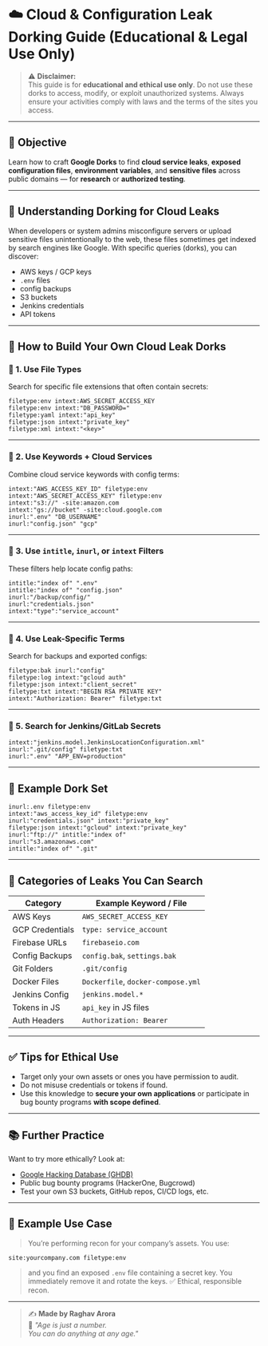# ☁️ Cloud & Configuration Leak Dorking Guide (Educational & Legal Use Only)

> ⚠️ **Disclaimer:**  
> This guide is for **educational and ethical use only**. Do not use these dorks to access, modify, or exploit unauthorized systems. Always ensure your activities comply with laws and the terms of the sites you access.

---

## 🎯 Objective

Learn how to craft **Google Dorks** to find **cloud service leaks**, **exposed configuration files**, **environment variables**, and **sensitive files** across public domains — for **research** or **authorized testing**.

---

## 🧠 Understanding Dorking for Cloud Leaks

When developers or system admins misconfigure servers or upload sensitive files unintentionally to the web, these files sometimes get indexed by search engines like Google. With specific queries (dorks), you can discover:

- AWS keys / GCP keys
- `.env` files
- config backups
- S3 buckets
- Jenkins credentials
- API tokens

---

## 🧩 How to Build Your Own Cloud Leak Dorks

### 🔹 1. Use File Types

Search for specific file extensions that often contain secrets:

```
filetype:env intext:AWS_SECRET_ACCESS_KEY
filetype:env intext:"DB_PASSWORD="
filetype:yaml intext:"api_key"
filetype:json intext:"private_key"
filetype:xml intext:"<key>"
```

---

### 🔹 2. Use Keywords + Cloud Services

Combine cloud service keywords with config terms:

```
intext:"AWS_ACCESS_KEY_ID" filetype:env
intext:"AWS_SECRET_ACCESS_KEY" filetype:env
intext:"s3://" -site:amazon.com
intext:"gs://bucket" -site:cloud.google.com
inurl:".env" "DB_USERNAME"
inurl:"config.json" "gcp"
```

---

### 🔹 3. Use `intitle`, `inurl`, or `intext` Filters

These filters help locate config paths:

```
intitle:"index of" ".env"
intitle:"index of" "config.json"
inurl:"/backup/config/"
inurl:"credentials.json"
intext:"type":"service_account"
```

---

### 🔹 4. Use Leak-Specific Terms

Search for backups and exported configs:

```
filetype:bak inurl:"config"
filetype:log intext:"gcloud auth"
filetype:json intext:"client_secret"
filetype:txt intext:"BEGIN RSA PRIVATE KEY"
intext:"Authorization: Bearer" filetype:txt
```

---

### 🔹 5. Search for Jenkins/GitLab Secrets

```
intext:"jenkins.model.JenkinsLocationConfiguration.xml"
inurl:".git/config" filetype:txt
inurl:".env" "APP_ENV=production"
```

---

## 🧪 Example Dork Set

```
inurl:.env filetype:env
intext:"aws_access_key_id" filetype:env
inurl:"credentials.json" intext:"private_key"
filetype:json intext:"gcloud" intext:"private_key"
inurl:"ftp://" intitle:"index of"
inurl:"s3.amazonaws.com"
intitle:"index of" ".git"
```

---

## 📁 Categories of Leaks You Can Search

| Category             | Example Keyword / File            |
|----------------------|-----------------------------------|
| AWS Keys             | `AWS_SECRET_ACCESS_KEY`           |
| GCP Credentials      | `type: service_account`           |
| Firebase URLs        | `firebaseio.com`                  |
| Config Backups       | `config.bak`, `settings.bak`      |
| Git Folders          | `.git/config`                     |
| Docker Files         | `Dockerfile`, `docker-compose.yml`|
| Jenkins Config       | `jenkins.model.*`                 |
| Tokens in JS         | `api_key` in JS files             |
| Auth Headers         | `Authorization: Bearer`           |

---

## ✅ Tips for Ethical Use

- Target only your own assets or ones you have permission to audit.
- Do not misuse credentials or tokens if found.
- Use this knowledge to **secure your own applications** or participate in bug bounty programs **with scope defined**.

---

## 📚 Further Practice

Want to try more ethically? Look at:

- [Google Hacking Database (GHDB)](https://www.exploit-db.com/google-hacking-database)
- Public bug bounty programs (HackerOne, Bugcrowd)
- Test your own S3 buckets, GitHub repos, CI/CD logs, etc.

---

## 💬 Example Use Case

> You’re performing recon for your company’s assets. You use:

```
site:yourcompany.com filetype:env
```

> and you find an exposed `.env` file containing a secret key. You immediately remove it and rotate the keys. ✅ Ethical, responsible recon.

---

> ✍️ **Made by Raghav Arora**  
> 💬 *"Age is just a number.*  
> *You can do anything at any age."*

